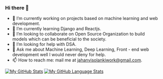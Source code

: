 ### Hi there 👋

<!--
**JAHANVISOLANKI5475/JAHANVISOLANKI5475** is a ✨ _special_ ✨ repository because its `README.md` (this file) appears on your GitHub profile.

Here are some ideas to get you started: -->

- 🔭 I’m currently working on projects based on  machine learning and web development.
- 🌱 I’m currently learning Django and Reactjs.
- 👯 I’m looking to collaborate on Open Source Organization to build models which can be beneficial to the society.
- 🤔 I’m looking for help with DSA.
- 💬 Ask me about Machine Learning, Deep Learning, Front - end web development well I would never deny for help.
- 📫 How to reach me: mail me at jahanvisolankiwork@gmail.com.



[![My GitHub Stats](https://github-readme-stats.vercel.app/api/?username=JAHANVISOLANKI5475&count_private=true&theme=tokyonight&showicons=true)]()    [![My GitHub Language Stats](https://github-readme-stats.vercel.app/api/top-langs/?username=JAHANVISOLANKI5475&langs_count=5&theme=tokyonight)]()







